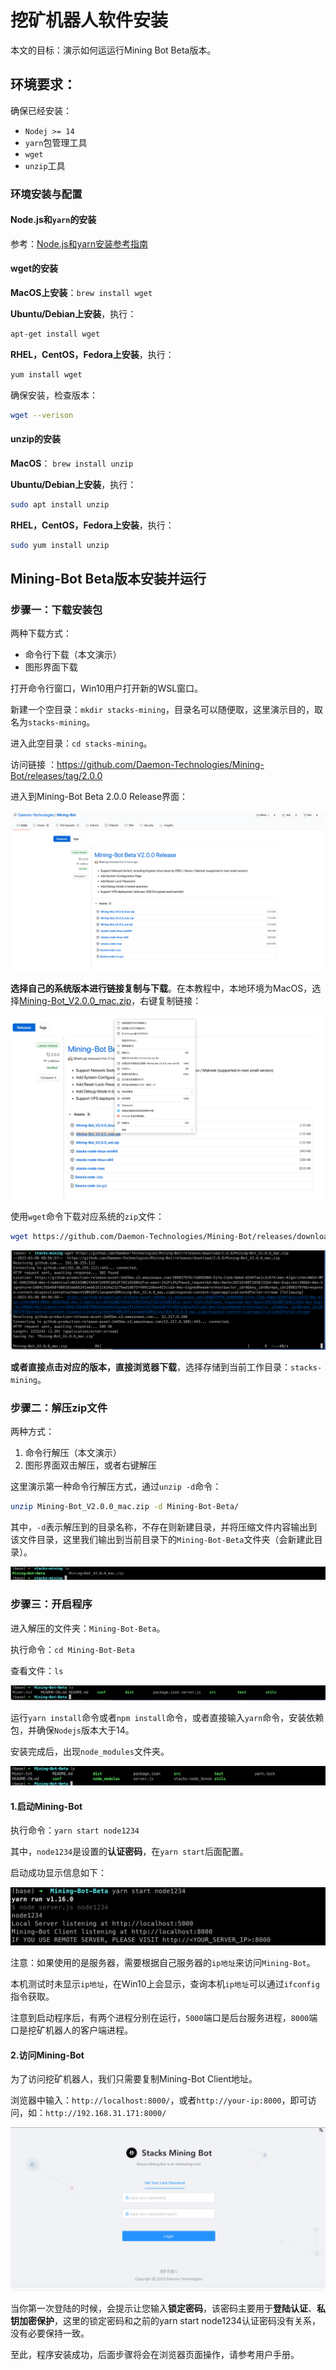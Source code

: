 # 挖矿机器人软件安装

本文的目标：演示如何运运行Mining Bot Beta版本。

## 环境要求：

确保已经安装：

- `Nodej >= 14`
- `yarn`包管理工具
- `wget`
- `unzip`工具

### 环境安装与配置

#### Node.js和`yarn`的安装

参考：[Node.js和yarn安装参考指南](https://github.com/Daemon-Technologies/docs/blob/master/_draft/Mining-Bot-Alpha-Version/Build-Before-Using/Mining-Bot-Alpha-Tutorial-CN.md)

#### wget的安装

**MacOS上安装**：`brew install wget`

**Ubuntu/Debian上安装**，执行：

```bash
apt-get install wget
```

**RHEL，CentOS，Fedora上安装**，执行：

```bash
yum install wget
```

确保安装，检查版本：

```bash
wget --verison
```

#### unzip的安装

**MacOS**： `brew install unzip`

**Ubuntu/Debian上安装**，执行：

```bash
sudo apt install unzip
```

**RHEL，CentOS，Fedora上安装**，执行：

```bash
sudo yum install unzip
```

## Mining-Bot Beta版本安装并运行

### 步骤一：下载安装包

两种下载方式：

- 命令行下载（本文演示）
- 图形界面下载

打开命令行窗口，Win10用户打开新的WSL窗口。

新建一个空目录：`mkdir stacks-mining`，目录名可以随便取，这里演示目的，取名为`stacks-mining`。

进入此空目录：`cd stacks-mining`。

访问链接 ：https://github.com/Daemon-Technologies/Mining-Bot/releases/tag/2.0.0

进入到Mining-Bot Beta 2.0.0 Release界面：



![Mining-Bot-Release-Page](assets/Mining-Bot-Release-Page.png)



**选择自己的系统版本进行链接复制与下载**。在本教程中，本地环境为MacOS，选择[Mining-Bot_V2.0.0_mac.zip](https://github.com/Daemon-Technologies/Mining-Bot/releases/download/2.0.0/Mining-Bot_V2.0.0_mac.zip)，右键复制链接：

![Right-Click-Copy-Link](assets/Right-Click-Copy-Link.png)





使用`wget`命令下载对应系统的`zip`文件：

```bash
wget https://github.com/Daemon-Technologies/Mining-Bot/releases/download/2.0.0/Mining-Bot_V2.0.0_mac.zip
```

![wget-mining-bot-zip](assets/wget-mining-bot-zip.png)

**或者直接点击对应的版本，直接浏览器下载**，选择存储到当前工作目录：`stacks-mining`。

### 步骤二：解压zip文件

两种方式：

1. 命令行解压（本文演示）
2. 图形界面双击解压，或者右键解压

这里演示第一种命令行解压方式，通过`unzip -d`命令：

```bash
unzip Mining-Bot_V2.0.0_mac.zip -d Mining-Bot-Beta/
```

其中，`-d`表示解压到的目录名称，不存在则新建目录，并将压缩文件内容输出到该文件目录，这里我们输出到当前目录下的`Mining-Bot-Beta`文件夹（会新建此目录）。

![ls-unzip-d](assets/ls-unzip-d.png)



### 步骤三：开启程序

进入解压的文件夹：`Mining-Bot-Beta`。

执行命令：`cd Mining-Bot-Beta`

查看文件：`ls`

![ls-files-in-mining-bot-beta](assets/ls-files-in-mining-bot-beta.png)

运行`yarn install`命令或者`npm install`命令，或者直接输入`yarn`命令，安装依赖包，并确保`Nodejs`版本大于14。

安装完成后，出现`node_modules`文件夹。

![yarn-node-modules](assets/yarn-node-modules.png)



#### 1.启动Mining-Bot

执行命令：`yarn start node1234`

其中，`node1234`是设置的**认证密码**，在`yarn start`后面配置。

启动成功显示信息如下：

![yarn-start-node1234](assets/yarn-start-node1234.png)



注意：如果使用的是服务器，需要根据自己服务器的`ip地址`来访问`Mining-Bot`。

本机测试时未显示`ip地址`，在Win10上会显示，查询本机`ip地址`可以通过`ifconfig`指令获取。

注意到启动程序后，有两个进程分别在运行，`5000`端口是后台服务进程，`8000`端口是挖矿机器人的客户端进程。

#### 2.访问Mining-Bot

为了访问挖矿机器人，我们只需要复制Mining-Bot Client地址。

浏览器中输入：`http://localhost:8000/`，或者`http://your-ip:8000`，即可访问，如：`http://192.168.31.171:8000/`



![Mining-Bot-Index](assets/Mining-Bot-Index.png)



当你第一次登陆的时候，会提示让您输入**锁定密码**，该密码主要用于**登陆认证**、**私钥加密保护**，这里的锁定密码和之前的yarn start node1234认证密码没有关系，没有必要保持一致。

至此，程序安装成功，后面步骤将会在浏览器页面操作，请参考用户手册。

